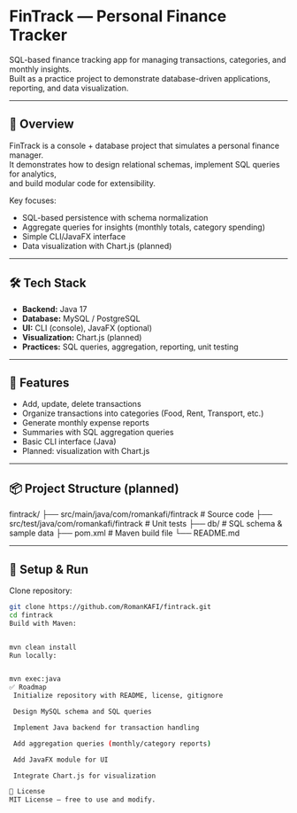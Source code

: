 # FinTrack — Personal Finance Tracker

SQL-based finance tracking app for managing transactions, categories, and monthly insights.  
Built as a practice project to demonstrate database-driven applications, reporting, and data visualization.

---

## 🚀 Overview
FinTrack is a console + database project that simulates a personal finance manager.  
It demonstrates how to design relational schemas, implement SQL queries for analytics,  
and build modular code for extensibility.

Key focuses:
- SQL-based persistence with schema normalization
- Aggregate queries for insights (monthly totals, category spending)
- Simple CLI/JavaFX interface
- Data visualization with Chart.js (planned)

---

## 🛠 Tech Stack
- **Backend:** Java 17  
- **Database:** MySQL / PostgreSQL  
- **UI:** CLI (console), JavaFX (optional)  
- **Visualization:** Chart.js (planned)  
- **Practices:** SQL queries, aggregation, reporting, unit testing  

---

## 📂 Features
- Add, update, delete transactions  
- Organize transactions into categories (Food, Rent, Transport, etc.)  
- Generate monthly expense reports  
- Summaries with SQL aggregation queries  
- Basic CLI interface (Java)  
- Planned: visualization with Chart.js  

---

## 📦 Project Structure (planned)
fintrack/
├── src/main/java/com/romankafi/fintrack # Source code
├── src/test/java/com/romankafi/fintrack # Unit tests
├── db/ # SQL schema & sample data
├── pom.xml # Maven build file
└── README.md



---

## 🔧 Setup & Run

Clone repository:
```bash
git clone https://github.com/RomanKAFI/fintrack.git
cd fintrack
Build with Maven:


mvn clean install
Run locally:


mvn exec:java
✅ Roadmap
 Initialize repository with README, license, gitignore

 Design MySQL schema and SQL queries

 Implement Java backend for transaction handling

 Add aggregation queries (monthly/category reports)

 Add JavaFX module for UI

 Integrate Chart.js for visualization

📜 License
MIT License — free to use and modify.
